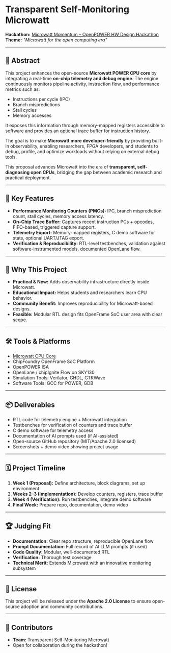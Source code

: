 # Transparent Self-Monitoring Microwatt

**Hackathon:** [Microwatt Momentum – OpenPOWER HW Design Hackathon](https://chipfoundry.org/)  
**Theme:** *"Microwatt for the open computing era"*

---

## 📌 Abstract
This project enhances the open-source **Microwatt POWER CPU core** by integrating a real-time **on-chip telemetry and debug engine**. The engine continuously monitors pipeline activity, instruction flow, and performance metrics such as:

- Instructions per cycle (IPC)  
- Branch mispredictions  
- Stall cycles  
- Memory accesses  

It exposes this information through memory-mapped registers accessible to software and provides an optional trace buffer for instruction history.  

The goal is to make **Microwatt more developer-friendly** by providing built-in observability, enabling researchers, FPGA developers, and students to debug, profile, and optimize workloads without relying on external debug tools.  

This proposal advances Microwatt into the era of **transparent, self-diagnosing open CPUs**, bridging the gap between academic research and practical deployment.

---

## 🚀 Key Features
- **Performance Monitoring Counters (PMCs):** IPC, branch misprediction count, stall cycles, memory access latency.  
- **On-Chip Trace Buffer:** Captures recent instruction PCs + opcodes, FIFO-based, triggered capture support.  
- **Telemetry Export:** Memory-mapped registers, C demo software for stats, optional UART/JTAG export.  
- **Verification & Reproducibility:** RTL-level testbenches, validation against software-instrumented models, documented OpenLane flow.  

---

## 🎯 Why This Project
- **Practical & New:** Adds observability infrastructure directly inside Microwatt.  
- **Educational Impact:** Helps students and researchers learn CPU behavior.  
- **Community Benefit:** Improves reproducibility for Microwatt-based designs.  
- **Feasible:** Modular RTL design fits OpenFrame SoC user area with clear scope.  

---

## 🛠 Tools & Platforms
- [Microwatt CPU Core](https://git.openpower.foundation/cores/microwatt)  
- ChipFoundry OpenFrame SoC Platform  
- OpenPOWER ISA  
- OpenLane / chipIgnite Flow on SKY130  
- Simulation Tools: Verilator, GHDL, GTKWave  
- Software Tools: GCC for POWER, GDB  

---

## 📦 Deliverables
- RTL code for telemetry engine + Microwatt integration  
- Testbenches for verification of counters and trace buffer  
- C demo software for telemetry access  
- Documentation of AI prompts used (if AI-assisted)  
- Open-source GitHub repository (MIT/Apache 2.0 licensed)  
- Screenshots + demo video showing project usage  

---

## 🗓 Project Timeline
1. **Week 1 (Proposal):** Define architecture, block diagrams, set up environment  
2. **Weeks 2–3 (Implementation):** Develop counters, registers, trace buffer  
3. **Week 4 (Verification):** Run testbenches, integrate demo software  
4. **Final Week:** Prepare repo, documentation, demo video  

---

## 🏆 Judging Fit
- **Documentation:** Clear repo structure, reproducible OpenLane flow  
- **Prompt Documentation:** Full record of AI LLM prompts (if used)  
- **Code Quality:** Modular, well-documented RTL  
- **Verification:** Thorough test coverage  
- **Technical Merit:** Extends Microwatt with an innovative monitoring subsystem  

---

## 📄 License
This project will be released under the **Apache 2.0 License** to ensure open-source adoption and community contributions.  

---

## 👥 Contributors
- **Team:** Transparent Self-Monitoring Microwatt  
- Open for collaboration during the hackathon!  
